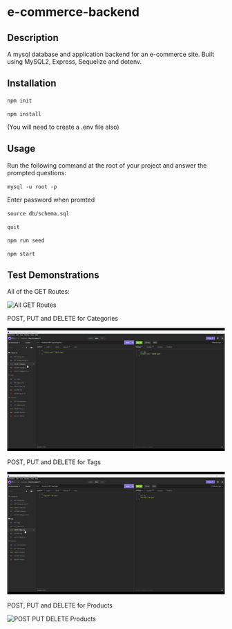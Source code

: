# e-commerce-backend

## Description

A mysql database and application backend for an e-commerce site. Built using MySQL2, Express, Sequelize and dotenv.

## Installation

`npm init`

`npm install`

(You will need to create a .env file also)

## Usage

Run the following command at the root of your project and answer the prompted questions:

`mysql -u root -p`

Enter password when promted

`source db/schema.sql`

`quit`

`npm run seed`

`npm start`

## Test Demonstrations

All of the GET Routes:

![All GET Routes](./Assets/GET%20Routes.gif)

POST, PUT and DELETE for Categories

![POST PUT DELETE Categories](./Assets/POST%20PUT%20DEL%20Category.gif)

POST, PUT and DELETE for Tags

![POST PUT DELETE Tags](./Assets/POST%20PUT%20DEL%20Tag.gif)

POST, PUT and DELETE for Products

![POST PUT DELETE Products](./Assets/POST%20PUT%20DEL%20Products.gif)
